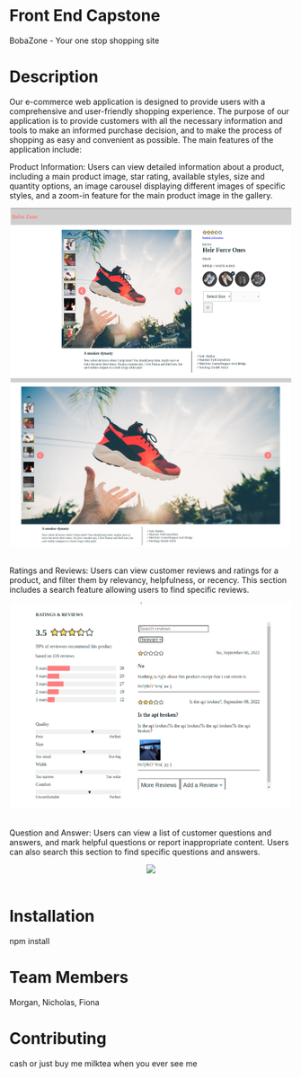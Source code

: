 # Front End Capstone
BobaZone - Your one stop shopping site

# Description
Our e-commerce web application is designed to provide users with a comprehensive and user-friendly shopping experience. The purpose of our application is to provide customers with all the necessary information and tools to make an informed purchase decision, and to make the process of shopping as easy and convenient as possible. The main features of the application include:

Product Information: Users can view detailed information about a product, including a main product image, star rating, available styles, size and quantity options, an image carousel displaying different images of specific styles, and a zoom-in feature for the main product image in the gallery.

<div align="center">
  <img width="500" height="300" src="Atelier_Product_Info.png">
  <img width="500" height="300" src="Atelier_Product_Info_Zoom.png">
</div>
<br/>

Ratings and Reviews: Users can view customer reviews and ratings for a product, and filter them by relevancy, helpfulness, or recency. This section includes a search feature allowing users to find specific reviews.

<div align="center">
  <img width="500" src="Ratings_Reviews.png">
</div>
<br/>

Question and Answer: Users can view a list of customer questions and answers, and mark helpful questions or report inappropriate content. Users can also search this section to find specific questions and answers.

<div align="center">
  <img width="500" src="Questions_Answers.png">
</div>
<br/>



# Installation
npm install

# Team Members
Morgan, Nicholas, Fiona

# Contributing
cash or just buy me milktea when you ever see me

